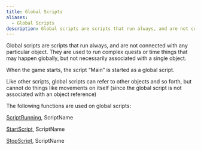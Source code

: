 ```yaml
---
title: Global Scripts
aliases:
  - Global Scripts
description: Global scripts are scripts that run always, and are not connected with any particular object.
---
```

Global scripts are scripts that run always, and are not connected with any particular object. They are used to run complex quests or time things that may happen globally, but not necessarily associated with a single object.

When the game starts, the script “Main” is started as a global script.

Like other scripts, global scripts can refer to other objects and so forth, but cannot do things like movements on itself (since the global script is not associated with an object reference)

The following functions are used on global scripts:

[ScriptRunning](<ScriptRunning.md>), ScriptName

[StartScript](<StartScript.md>), ScriptName

[StopScript](<StopScript.md>), ScriptName
